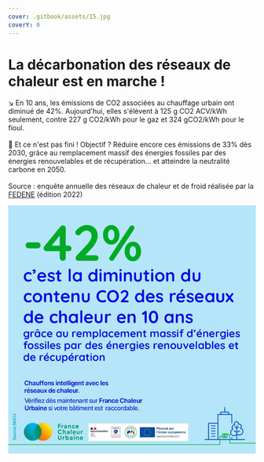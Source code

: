 ```yaml
---
cover: .gitbook/assets/15.jpg
coverY: 0
---
```


# La décarbonation des réseaux de chaleur est en marche !

↘ En 10 ans, les émissions de CO2 associées au chauffage urbain ont diminué de 42%. Aujourd'hui, elles s'élèvent à 125 g CO2 ACV/kWh seulement, contre 227 g CO2/kWh pour le gaz et 324 gCO2/kWh pour le fioul.\
\
🎯 Et ce n'est pas fini ! Objectif ? Réduire encore ces émissions de 33% dès 2030, grâce au remplacement massif des énergies fossiles par des énergies renouvelables et de récupération... et atteindre la neutralité carbone en 2050.\
\
Source : enquête annuelle des réseaux de chaleur et de froid réalisée par la [FEDENE](https://www.linkedin.com/company/fedene/) (édition 2022)

![](.gitbook/assets/\_42.jpg)
